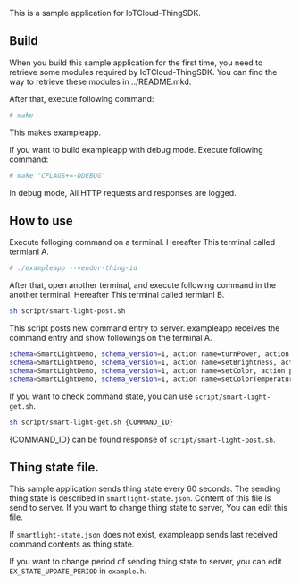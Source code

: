 This is a sample application for IoTCloud-ThingSDK.

## Build

When you build this sample application for the first time, you need to
retrieve some modules required by IoTCloud-ThingSDK. You can find the
way to retrieve these modules in ../README.mkd.

After that, execute following command:

```sh
# make
```

This makes exampleapp.

If you want to build exampleapp with debug mode. Execute following
command:

```sh
# make "CFLAGS+=-DDEBUG"
```

In debug mode, All HTTP requests and responses are logged.

## How to use

Execute folloging command on a terminal. Hereafter This terminal
called termianl A.

```sh
# ./exampleapp --vendor-thing-id
```

After that, open another terminal, and execute following command in
the another terminal. Hereafter This terminal called termianl B.

```sh
sh script/smart-light-post.sh
```

This script posts new command entry to server. exampleapp receives the
command entry and show followings on the terminal A.

```sh
schema=SmartLightDemo, schema_version=1, action name=turnPower, action params={"power":true}
schema=SmartLightDemo, schema_version=1, action name=setBrightness, action params={"brightness":3000}
schema=SmartLightDemo, schema_version=1, action name=setColor, action params={"color":[0,128,255]}
schema=SmartLightDemo, schema_version=1, action name=setColorTemperature, action params={"colorTemperature":-100}
```

If you want to check command state, you can use `script/smart-light-get.sh`.

```sh
sh script/smart-light-get.sh {COMMAND_ID}
```

{COMMAND_ID} can be found response of `script/smart-light-post.sh`.

## Thing state file.

This sample application sends thing state every 60 seconds. The
sending thing state is described in `smartlight-state.json`. Content
of this file is send to server. If you want to change thing state to
server, You can edit this file.

If `smartlight-state.json` does not exist, exampleapp sends last
received command contents as thing state.

If you want to change period of sending thing state to server, you can
edit `EX_STATE_UPDATE_PERIOD` in `example.h`.

